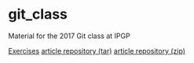 # git_class
Material for the 2017 Git class at IPGP

[Exercises](exercises.md)
[article repository (tar)](article.tgz)
[article repository (zip)](article.zip)
